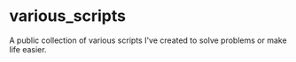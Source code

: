 # various_scripts
A public collection of various scripts I've created to solve problems or make life easier.
